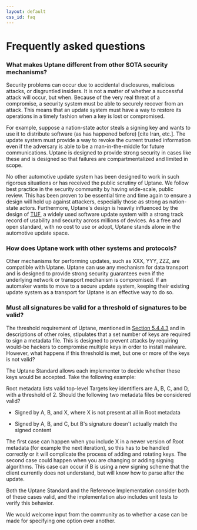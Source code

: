 ```yaml
---
layout: default
css_id: faq
---
```


# Frequently asked questions

### **What makes Uptane different from other SOTA security mechanisms?**

Security problems can occur due to accidental disclosures, malicious attacks, or disgruntled insiders.  It is not a matter of whether a successful attack will occur, but when.  Because of the very real threat of a compromise, a security system must be able to securely recover from an attack. This means that an update system must have a way to restore its operations in a timely fashion when a key is lost or compromised.  

For example, suppose a nation-state actor steals a signing key and wants to use it to distribute software (as has happened before) [cite Iran, etc.].  The update system must provide a way to revoke the current trusted information even if the adversary is able to be a man-in-the-middle for future communications.  Uptane is designed to provide strong security in cases like these and is designed so that failures are compartmentalized and limited in scope.  

No other automotive update system has been designed to work in such rigorous situations or has 
received the public scrutiny of Uptane.  We follow best practice in the security community by having
wide-scale, public review.  This has been proven to be essential time and time again to ensure a 
design will hold up against attackers, especially those as strong as nation-state actors.  Furthermore,
Uptane's design is heavily influenced by the design of [TUF](https://theupdateframework.io/), a widely used software update system 
with a strong track record of usability and security across millions of devices.  As a free and open
standard, with no cost to use or adopt, Uptane stands alone in the automotive update space.


### **How does Uptane work with other systems and protocols?**
Other mechanisms for performing updates, such as XXX, YYY, ZZZ, are compatible with Uptane. Uptane can use
any mechanism for data transport and is designed to provide strong security guarantees even if the
underlying network or transport mechanism is compromised. If an automaker wants to move to a secure
update system, keeping their existing update system as a transport for Uptane is an effective way to do so.


### **Must all signatures be valid for a threshold of signatures to be valid?**
The threshold requirement of Uptane, mentioned in [Section 5.4.4.3](https://uptane.github.io/uptane-standard/uptane-standard.html#check_root) and in descriptions of other roles, stipulates that a set number of keys are required to sign a metadata file. This is designed to prevent attacks by requiring would-be hackers to compromise multiple keys in order to install malware. However, what happens if this threshold is met, but one or more of the keys is not valid?

The Uptane Standard allows each implementer to decide whether these keys would be accepted. Take the following example:

Root metadata lists valid top-level Targets key identifiers are A, B, C, and D, with a threshold of 2. Should the following two metadata files be considered valid?

* Signed by A, B, and X, where X is not present at all in Root metadata

* Signed by A, B, and C, but B's signature doesn't actually match the signed content

The first case can happen when you include X in a newer version of Root metadata (for example the next iteration), so this has to be handled correctly or it will complicate the process of adding and rotating keys. The second case could happen when you are changing or adding signing algorithms. This case can occur if B is using a new signing scheme that the client currently does not understand, but will know how to parse after the update.

Both the Uptane Standard and the Reference Implementation consider both of these cases valid, and the implementation also includes unit tests to verify this behavior.

We would welcome input from the community as to whether a case can be made for specifying one option over another.
